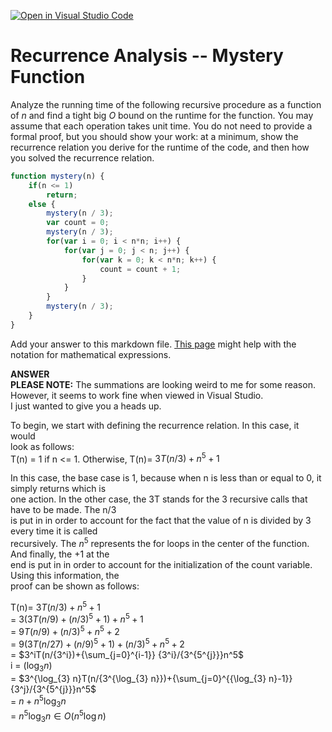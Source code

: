[![Open in Visual Studio Code](https://classroom.github.com/assets/open-in-vscode-718a45dd9cf7e7f842a935f5ebbe5719a5e09af4491e668f4dbf3b35d5cca122.svg)](https://classroom.github.com/online_ide?assignment_repo_id=11857668&assignment_repo_type=AssignmentRepo)
# Recurrence Analysis -- Mystery Function

Analyze the running time of the following recursive procedure as a function of
$n$ and find a tight big $O$ bound on the runtime for the function. You may
assume that each operation takes unit time. You do not need to provide a formal
proof, but you should show your work: at a minimum, show the recurrence relation
you derive for the runtime of the code, and then how you solved the recurrence
relation.

```javascript
function mystery(n) {
    if(n <= 1)
        return;
    else {
        mystery(n / 3);
        var count = 0;
        mystery(n / 3);
        for(var i = 0; i < n*n; i++) {
            for(var j = 0; j < n; j++) {
                for(var k = 0; k < n*n; k++) {
                    count = count + 1;
                }
            }
        }
        mystery(n / 3);
    }
}
```

Add your answer to this markdown file. [This
page](https://docs.github.com/en/get-started/writing-on-github/working-with-advanced-formatting/writing-mathematical-expressions)
might help with the notation for mathematical expressions.  

**ANSWER**  
**PLEASE NOTE:** The summations are looking weird to me for some reason. However, it seems to work fine when viewed in Visual Studio.  
I just wanted to give you a heads up.

To begin, we start with defining the recurrence relation. In this case, it would  
look as follows:  
T(n) = 1 if n <= 1. Otherwise, T(n)= $3T(n/3)+n^5+1$  

In this case, the base case is 1, because when n is less than or equal to 0, it simply returns which is  
one action. In the other case, the 3T stands for the 3 recursive calls that have to be made. The n/3  
is put in in order to account for the fact that the value of n is divided by 3 every time it is called  
recursively. The $n^5$ represents the for loops in the center of the function. And finally, the +1 at the  
end is put in in order to account for the initialization of the count variable. Using this information, the  
proof can be shown as follows:  

T(n)= $3T(n/3)+n^5+1$  
= $3(3T(n/9)+(n/3)^5+1)+n^5+1$  
= $9T(n/9)+(n/3)^5+n^5+2$  
= $9(3T(n/27)+(n/9)^5+1)+(n/3)^5+n^5+2$  
= $3^iT(n/{3^i})+{\sum_{j=0}^{i-1}} {3^i}/{3^{5^{j}}}n^5$  
i = $(\log_{3} n)$  
= $3^{\log_{3} n}T(n/{3^{\log_{3} n}})+{\sum_{j=0}^{{\log_{3} n}-1}} {3^j}/{3^{5^{j}}}n^5$  
= $n + n^5{\log_{3} n}$  
= $n^5{\log_{3} n} \in O(n^5{\log{} n})$  

